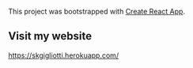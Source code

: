 This project was bootstrapped with [Create React App](https://github.com/facebook/create-react-app).

## Visit my website

https://skgigliotti.herokuapp.com/

